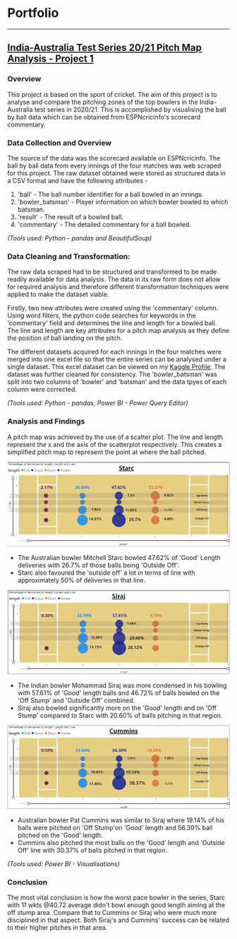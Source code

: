 # Portfolio

---

## [India-Australia Test Series 20/21 Pitch Map Analysis - Project 1](/sample_page)
### Overview
This project is based on the sport of cricket. The aim of this project is to analyse and compare the pitching zones of the top bowlers in the India-Australia test series in 2020/21. This is accomplished by visualising the ball by ball data which can be obtained from ESPNcricinfo's scorecard commentary. 

### Data Collection and Overview
The source of the data was the scorecard available on ESPNcricinfo. The ball by ball data from every innings of the four matches was web scraped for this project. The raw dataset obtained were stored as structured data in a CSV format and have the following attributes - 
<ol>
  <li> 'ball' - The ball number identifier for a ball bowled in an innings. </li>
  <li> 'bowler_batsman' - Player information on which bowler bowled to which batsman. </li>
  <li> 'result' - The result of a bowled ball. </li>
  <li> 'commentary' - The detailed commentary for a ball bowled. </li>
</ol>
<i>(Tools used: Python - pandas and BeautifulSoup)</i>

### Data Cleaning and Transformation:
<p>The raw data scraped had to be structured and transformed to be made readily available for data analysis. The data in its raw form does not allow for required analysis and therefore different transformation techniques were applied to make the dataset viable. </p>
<p>Firstly, two new attributes were created using the 'commentary' column. Using word filters, the python code searches for keywords in the 'commentary' field and determines the line and length for a bowled ball. The line and length are key attributes for a pitch map analysis as they define the position of ball landing on the pitch. </p>
<p>The different datasets acquired for each innings in the four matches were merged into one excel file so that the entire series can be analysed under a single dataset. This excel dataset can be viewed on my <a href="https://www.kaggle.com/karanathrey/india-vs-australia-2021-ball-by-ball-data">Kaggle Profile</a>. The dataset was further cleaned for consistency. The 'bowler_batsman' was split into two columns of 'bowler' and 'batsman' and the data tpyes of each column were corrected.</p> 
<i>(Tools used: Python - pandas, Power BI - Power Query Editor)</i>

### Analysis and Findings
<p>A pitch map was achieved by the use of a scatter plot. The line and length represent the x and the axis of the scatterplot respectively. This creates a simplified pitch map to represent the point at where the ball pitched. </p>
<img src="images/Starc.png?raw=true"/>
<ul>
  <li>The Australian bowler Mitchell Starc bowled 47.62% of 'Good' Length deliveries with 26.7% of those balls being 'Outside Off'.</li>
  <li>Starc also favoured the 'outside off' a lot in terms of line with approximately 50% of deliveries in that line. </li>
</ul>
<img src="images/Siraj.png?raw=true"/>
<ul>
  <li>The Indian bowler Mohammad Siraj was more condensed in his bowling with 57.61% of 'Good' length balls and 46.72% of balls bowled on the 'Off Stump' and 'Outside Off' combined. </li>
  <li>Siraj also bowled significantly more on the 'Good' length and on 'Off Stump' compared to Starc with 20.60% of balls pitching in that region.</li>
</ul> 
<img src="images/Cummins.png?raw=true"/>
<ul>
  <li>Australian bowler Pat Cummins was similar to Siraj where 19.14% of his balls were pitched on 'Off Stump'on 'Good' length and 56.30% ball pitched on the 'Good' length.</li>
  <li>Cummins also pitched the most balls on the 'Good' length and 'Outside Off' line with 30.37% of balls pitched in that region. </li> 
</ul> 
<i>(Tools used: Power BI - Visualisations)</i>

### Conclusion 
The most vital conclusion is how the worst pace bowler in the series, Starc with 11 wkts @40.72 average didn't bowl enough good length aiming at the off stump area. Compare that to Cummins or Siraj who were much more disciplined in that aspect. Both Siraj's and Cummins' success can be related to their higher pitches in that area. 
